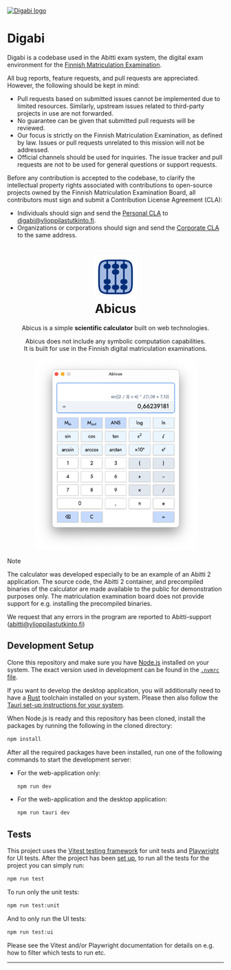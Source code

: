 [![Digabi logo](https://digabi.fi/images/digabi-logo.png)](https://digabi.fi) 
# Digabi

Digabi is a codebase used in the Abitti exam system, the digital exam environment for the [Finnish Matriculation Examination](https://www.ylioppilastutkinto.fi/en).

All bug reports, feature requests, and pull requests are appreciated. However, the following should be kept in mind:

- Pull requests based on submitted issues cannot be implemented due to limited resources. Similarly, upstream issues related to third-party projects in use are not forwarded.
- No guarantee can be given that submitted pull requests will be reviewed.
- Our focus is strictly on the Finnish Matriculation Examination, as defined by law. Issues or pull requests unrelated to this mission will not be addressed.
- Official channels should be used for inquiries. The issue tracker and pull requests are not to be used for general questions or support requests.

Before any contribution is accepted to the codebase, to clarify the intellectual property rights associated with contributions to open-source projects owned by the Finnish Matriculation Examination Board, all contributors must sign and submit a Contribution License Agreement (CLA):

- Individuals should sign and send the [Personal CLA](https://digabi.fi/YTL%20Personal%20CLA.pdf) to [digabi@ylioppilastutkinto.fi](mailto:digabi@ylioppilastutkinto.fi).
- Organizations or corporations should sign and send the [Corporate CLA](https://digabi.fi/YTL%20Corporate%20CLA.pdf) to the same address.
  
<h1 align="center">
  <img alt="logo" height="100" src="./app-icon.png" />
  <div>Abicus</div>
</h1>

<div align="center">
  
Abicus is a simple **scientific calculator** built on web technologies.

Abicus does not include any symbolic computation capabilities.  
It is built for use in the Finnish digital matriculation examinations.

</div>

<div align="center">
<img alt="screenshot" width="375" src="./app-screenshot.png" />
</div>

> [!NOTE]
> The calculator was developed especially to be an example of an Abitti 2 application. The source code, the Abitti 2 container, and precompiled binaries of the calculator are made available to the public for demonstration purposes only. The matriculation examination board does not provide support for e.g. installing the precompiled binaries.
>
> We request that any errors in the program are reported to Abitti-support (abitti@ylioppilastutkinto.fi)

<!--
[Installation]() ⋅
[User Guide]() ⋅
[Development Guide]()
-->

## Development Setup

Clone this repository and make sure you have [Node.js](https://nodejs.org/) installed on your system. The exact version used in development can be found in the [`.nvmrc` file](./.nvmrc).

If you want to develop the desktop application, you will additionally need to have a [Rust](https://www.rust-lang.org/) toolchain installed on your system. Please then also follow the [Tauri set-up instructions for your system](https://tauri.app/v1/guides/getting-started/prerequisites/).

When Node.js is ready and this repository has been cloned, install the packages by running the following in the cloned directory:

```bash
npm install
```

After all the required packages have been installed, run one of the following commands to start the development server:

- For the web-application only:

  ```bash
  npm run dev
  ```

- For the web-application and the desktop application:
  ```bash
  npm run tauri dev
  ```

## Tests

This project uses the [Vitest testing framework](https://vitest.dev) for unit tests and [Playwright](https://playwright.dev) for UI tests. After the project has been [set up](#installation), to run all the tests for the project you can simply run:

```bash
npm run test
```

To run only the unit tests:

```bash
npm run test:unit
```

And to only run the UI tests:

```bash
npm run test:ui
```

Please see the Vitest and/or Playwright documentation for details on e.g. how to filter which tests to run etc.

---


</table>
